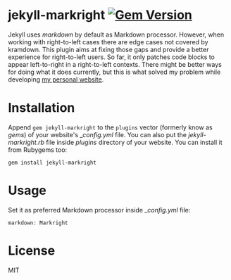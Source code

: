 jekyll-markright [![Gem Version](https://badge.fury.io/rb/jekyll-markright.svg)](https://badge.fury.io/rb/jekyll-markright)
============

Jekyll uses _markdown_ by default as Markdown processor. However, when working with right-to-left cases there are edge cases not covered by kramdown. This plugin aims at fixing those gaps and provide a better experience for right-to-left users. So far, it only patches code blocks to appear left-to-right in a right-to-left contexts. There might be better ways for doing what it does currently, but this is what solved my problem while developing [my personal website](http://mehdix.ir).

# Installation

Append `gem jekyll-markright` to the `plugins` vector (formerly know as _gems_) of your website's __config.yml_ file. You can also put the _jekyll-markright.rb_ file inside _plugins_ directory of your website. You can install it from Rubygems too:

    gem install jekyll-markright

# Usage
Set it as preferred Markdown processor inside __config.yml_ file:

    markdown: Markright

# License
MIT